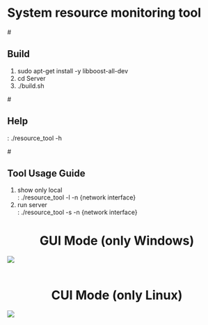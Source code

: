 <h1>System resource monitoring tool</h1>

#<h2>Build</h2>
1. sudo apt-get install -y libboost-all-dev
2. cd Server
3. ./build.sh


#<h2>Help</h2>
: ./resource_tool -h


#<h2>Tool Usage Guide</h2>
1. show only local <br>
: ./resource_tool -l -n {network interface}
2. run server <br>
: ./resource_tool -s -n {network interface}

<center><b><h1>GUI Mode (only Windows)</h1></b></center>
<img src="https://github.com/Choi-Young-Hoon/SimpleBoard/blob/master/DashBoard.gif"/>
<br><br>
<center><b><h1>CUI Mode (only Linux)</h1></b></center>
<img src="https://github.com/Choi-Young-Hoon/SimpleBoard/blob/master/DashBoardCUI.gif"/>
<br>

